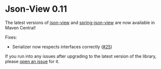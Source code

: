 # Json-View 0.11

The latest versions of [json-view](http://mvnrepository.com/artifact/com.monitorjbl/json-view/0.11) and [spring-json-view](http://mvnrepository.com/artifact/com.monitorjbl/spring-json-view/0.11) are now available in Maven Central!

Fixes:

* Serializer now respects interfaces correctly ([#25](https://github.com/monitorjbl/json-view/pull/25))

If you run into any issues after upgrading to the latest version of the library, please [open an issue](https://github.com/monitorjbl/json-view/issues) for it.